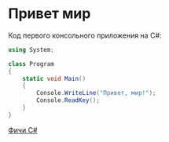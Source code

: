 # Привет мир

Код первого консольного приложения на C#:

```csharp
using System;

class Program
{
    static void Main()
    {
        Console.WriteLine("Привет, мир!");
        Console.ReadKey();
    }
}
```

[Фичи C#](./features.md)